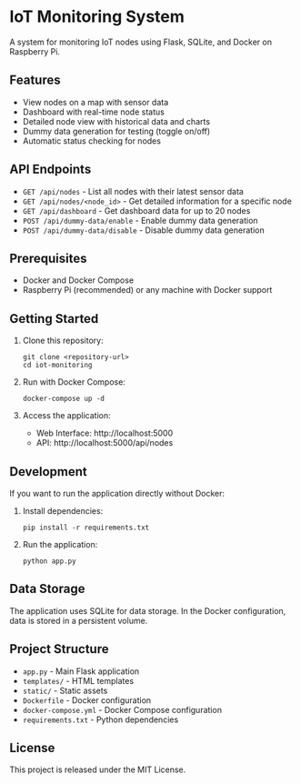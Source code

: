 # IoT Monitoring System

A system for monitoring IoT nodes using Flask, SQLite, and Docker on Raspberry Pi.

## Features

- View nodes on a map with sensor data
- Dashboard with real-time node status
- Detailed node view with historical data and charts
- Dummy data generation for testing (toggle on/off)
- Automatic status checking for nodes

## API Endpoints

- `GET /api/nodes` - List all nodes with their latest sensor data
- `GET /api/nodes/<node_id>` - Get detailed information for a specific node
- `GET /api/dashboard` - Get dashboard data for up to 20 nodes
- `POST /api/dummy-data/enable` - Enable dummy data generation
- `POST /api/dummy-data/disable` - Disable dummy data generation

## Prerequisites

- Docker and Docker Compose
- Raspberry Pi (recommended) or any machine with Docker support

## Getting Started

1. Clone this repository:
   ```
   git clone <repository-url>
   cd iot-monitoring
   ```

2. Run with Docker Compose:
   ```
   docker-compose up -d
   ```

3. Access the application:
   - Web Interface: http://localhost:5000
   - API: http://localhost:5000/api/nodes

## Development

If you want to run the application directly without Docker:

1. Install dependencies:
   ```
   pip install -r requirements.txt
   ```

2. Run the application:
   ```
   python app.py
   ```

## Data Storage

The application uses SQLite for data storage. In the Docker configuration, data is stored in a persistent volume.

## Project Structure

- `app.py` - Main Flask application
- `templates/` - HTML templates
- `static/` - Static assets
- `Dockerfile` - Docker configuration
- `docker-compose.yml` - Docker Compose configuration
- `requirements.txt` - Python dependencies

## License

This project is released under the MIT License. 